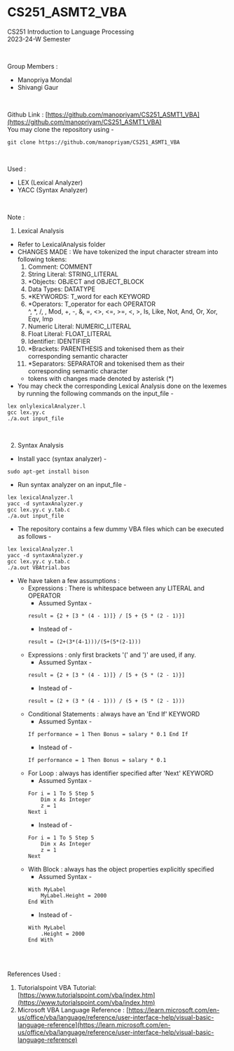 # CS251_ASMT2_VBA

CS251 Introduction to Language Processing <br>
2023-24-W Semester <br>

<br>

Group Members : <br>
- Manopriya Mondal <br>
- Shivangi Gaur <br>

<br>

Github Link : [https://github.com/manopriyam/CS251_ASMT1_VBA](https://github.com/manopriyam/CS251_ASMT1_VBA) <br>
You may clone the repository using -
```
git clone https://github.com/manopriyam/CS251_ASMT1_VBA
```

<br>

Used : <br>
- LEX (Lexical Analyzer) <br>
- YACC (Syntax Analyzer) <br>

<br>

Note : <br>
1. Lexical Analysis <br>
- Refer to LexicalAnalysis folder
- CHANGES MADE : We have tokenized the input character stream into following tokens:
    1. Comment: COMMENT	
    2. String Literal: STRING_LITERAL
    3. *Objects: OBJECT and OBJECT_BLOCK
    4. Data Types: DATATYPE
    5. *KEYWORDS: T_word for each KEYWORD
    6. *Operators: T_operator for each OPERATOR <br>
        ^, *, /, \, Mod, +, -, &, =, <>, <=, >=, <, >, Is, Like, Not, And, Or, Xor, Eqv, Imp
    7. Numeric Literal: NUMERIC_LITERAL
    8. Float Literal: FLOAT_LITERAL
    9. Identifier: IDENTIFIER
    10. *Brackets: PARENTHESIS and tokenised them as their corresponding semantic character
    11. *Separators: SEPARATOR and tokenised them as their corresponding semantic character
    - tokens with changes made denoted by asterisk (*)
- You may check the corresponding Lexical Analysis done on the lexemes by running the following commands on the input_file -
```
lex onlylexicalAnalyzer.l
gcc lex.yy.c
./a.out input_file
```

<br>

2. Syntax Analysis <br>
- Install yacc (syntax analyzer) -
```
sudo apt-get install bison
```
- Run syntax analyzer on an input_file -
```
lex lexicalAnalyzer.l
yacc -d syntaxAnalyzer.y
gcc lex.yy.c y.tab.c
./a.out input_file
```
- The repository contains a few dummy VBA files which can be executed as follows - 
```
lex lexicalAnalyzer.l
yacc -d syntaxAnalyzer.y
gcc lex.yy.c y.tab.c
./a.out VBAtrial.bas
```
- We have taken a few assumptions :
    - Expressions : There is whitespace between any LITERAL and OPERATOR <br>
        - Assumed Syntax -
        ```
        result = {2 + [3 * (4 - 1)]} / [5 + {5 * (2 - 1)}]
        ```
        - Instead of -
        ```
        result = (2+(3*(4-1)))/(5+(5*(2-1)))
        ```
    - Expressions : only first brackets '(' and ')' are used, if any. <br>
        - Assumed Syntax -
        ```
        result = {2 + [3 * (4 - 1)]} / [5 + {5 * (2 - 1)}]
        ```
        - Instead of -
        ```
        result = (2 + (3 * (4 - 1))) / (5 + (5 * (2 - 1)))
        ```
    - Conditional Statements : always have an 'End If' KEYWORD <br>
        - Assumed Syntax -
        ```
        If performance = 1 Then Bonus = salary * 0.1 End If 
        ```
        - Instead of -
        ```
        If performance = 1 Then Bonus = salary * 0.1  
        ```
    - For Loop : always has identifier specified after 'Next' KEYWORD <br>
        - Assumed Syntax -
        ```
        For i = 1 To 5 Step 5   
            Dim x As Integer
            z = 1 
        Next i
        ```
        - Instead of -
        ```
        For i = 1 To 5 Step 5   
            Dim x As Integer
            z = 1 
        Next 
        ```
    - With Block : always has the object properties explicitly specified <br>
        - Assumed Syntax -
        ```
        With MyLabel 
            MyLabel.Height = 2000 
        End With
        ```
        - Instead of -
        ```
        With MyLabel 
            .Height = 2000 
        End With
        ```

<br>
<br>

References Used : <br>
1. Tutorialspoint VBA Tutorial: [https://www.tutorialspoint.com/vba/index.htm](https://www.tutorialspoint.com/vba/index.htm) 
2. Microsoft VBA Language Reference : [https://learn.microsoft.com/en-us/office/vba/language/reference/user-interface-help/visual-basic-language-reference](https://learn.microsoft.com/en-us/office/vba/language/reference/user-interface-help/visual-basic-language-reference)